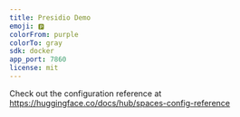 ```yaml
---
title: Presidio Demo
emoji: 🅿
colorFrom: purple
colorTo: gray
sdk: docker
app_port: 7860
license: mit
---
```


Check out the configuration reference at https://huggingface.co/docs/hub/spaces-config-reference
